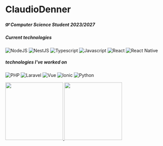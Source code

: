 # ClaudioDenner 

##### <img width="16" height="16" src="https://img.icons8.com/office/16/graduation-cap.png" alt="graduation-cap"/>Computer Science Student 2023/2027
##### Current technologies
![NodeJS](https://img.shields.io/badge/-NodeJS?logo=Node.JS&label=Node.JS)
![NestJS](https://img.shields.io/badge/-%20Nest%20JS?logo=Nestjs&label=Nest.JS)
![Typescript](https://img.shields.io/badge/-Typescript?logo=typescript&label=Typescript)
![Javascript](https://img.shields.io/badge/-%20Javascript?logo=Javascript&label=Javascript)
![React](https://img.shields.io/badge/-%20React?logo=React&label=React)
![React Native](https://img.shields.io/badge/-%20React%20Native?logo=React&label=React%20Native)


##### technologies I've worked on
![PHP](https://img.shields.io/badge/-%20PHP?logo=PHP&label=PHP)
![Laravel](https://img.shields.io/badge/-%20Laravel?logo=Laravel&label=Laravel)
![Vue](https://img.shields.io/badge/-%20Vue?logo=Vue.JS&label=Vue.JS)
![Ionic](https://img.shields.io/badge/-%20Ionic?logo=Ionic&label=Ionic)
![Python](https://img.shields.io/badge/-%20Python?logo=Python&label=Python)




























<div>
<a href="https://github.com/ClaudioDenner">
<img height="180em" src="https://github-readme-stats.vercel.app/api/top-langs/?username=ClaudioDenner&layout=compact&langs_count=7&theme=dracula"/>
<img height="180em" src="https://github-readme-stats.vercel.app/api?username=ClaudioDenner&show_icons=true&theme=dracula&include_all_commits=true&count_private=true"/>
</div>

